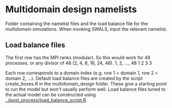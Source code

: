 # Multidomain design namelists
Folder containing the namelist files and the load balance file for the multidomain simulations. When invoking SWALS, input the relevant namelist.

## Load balance files

The first row has the MPI ranks (modular). So this would work for 48 processes, or any divisor of 48 (2, 4, 8, 16, 24, 48).
1, 2, ..., 48
1
2
3
3

Each row corresponds to a domain index (e.g. row 1 = domain 1, row 2 = domain 2, ...). Default load balance files are created by the script create_boxes.R in the multidomain_design folder. These give a starting point to run the model but won't usually perform well. Load balance files tuned to the actual model can be constructed using [../post_process/load_balance_script.R](../post_process/load_balance_script.R).

